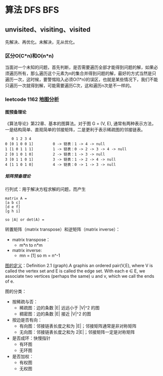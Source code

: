 # 算法 DFS BFS 
## unvisited、visiting、visited

先解决、再优化。未解决，无从优化。

### 区分O(C\*n)和O(n\*n)
当面对一个未知的问题，首先判断，是否需要遍历全部才能得到问题的解，如果必须遍历所有，那么遍历这个元素为n的集合并得到问题的解，最好的方式当然是只遍历一次，这时候，要警惕陷入必须O(1\*n)的误区，也就是某些情况下，我们不能只遍历一次就得到解，可能需要遍历C次，这和遍历n次是不一样的。

### leetcode 1162 [地图分析](https://leetcode-cn.com/problems/as-far-from-land-as-possible/)
#### 图预备理论
《算法导论》第22章、基本的图算法。对于图 G = (V, E), 通常有两种表示方法，一是结构简单、直观简单的邻接矩阵，二是更利于表示稀疏图的邻接链表。
```
   0 1 2 3 4
0 [0 1 0 0 1]         0 -> 链表：1 -> 4 -> null
1 [1 0 1 1 1]         1 -> 链表：0 -> 2 -> 3 -> 4 -> null
2 [0 1 0 1 0]         2 -> 链表：1 -> 3 -> null
3 [0 1 1 0 1]         3 -> 链表：1 -> 2 -> 4 -> null
4 [1 1 0 1 0]         4 -> 链表：0 -> 1 -> 3 -> null
```
##### 矩阵预备理论
行列式：用于解决方程求解的问题，而产生
```
matrix A =
[a b c]
[d e f]
[g h i]

so |A| or det(A) = 
```

转置矩阵（matrix transpose）和逆矩阵（matrix inverse）：
- matrix transpose：
  - m\*n to n\*m
- matrix inverse:   
  - mn = [1] so m = n^-1


[图的定义](https://www.andrew.cmu.edu/course/21-228/lec10.pdf)：Definition 2.1 (graph).A graphis an ordered pair(V,E), where V is called the vertex set and E is called the edge set.  With each e ∈ E,  we associate two vertices (perhaps the same) u and v, which we call the ends of e.

图的分类：
- 按稀疏与否：
  - 稀疏图：边的条数 |E| 远远小于 |V|^2 的图
  - 稠密图：边的条数 |E| 接近 |V|^2 的图
- 按边是否有向：
  - 有向图：邻接链表长度之和为 |E|；邻接矩阵通常是非对称矩阵
  - 无向图：邻接链表长度之和为 2|E|；邻接矩阵一定是对称矩阵
- 是否成环：快慢指针
  - 有环图
  - 无环图
- 是否加权：
  - 有权图
  - 无权图
